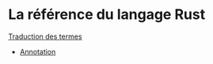 # La référence du langage Rust

[Traduction des termes](translation-terms.md)

- [Annotation](notation.md)
